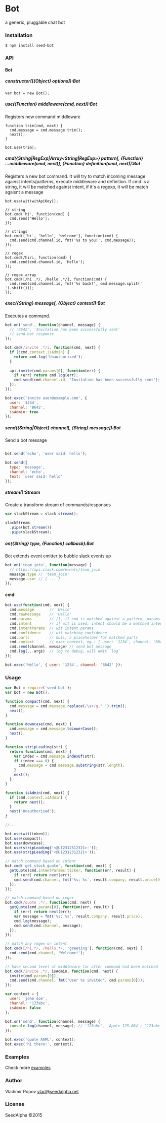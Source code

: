 # Bot

a generic, pluggable chat bot 

### Installation

    $ npm install seed-bot

### API

#### Bot

##### constructor([{Object} options]):Bot

```javacript
var bot = new Bot();
```

##### use({Function} middleware(cmd, next)):Bot

Registers new command middleware 

```javacript
function trim(cmd, next) {
  cmd.message = cmd.message.trim();
  next();
}

bot.use(trim);
```

##### cmd({String|RegExp|Array<String|RegExp>} pattern[, {Function} ...middleware(cmd, next)], {Function} definition(cmd, next)):Bot

Registers a new bot command. It will try to match incoming message against intents/patterns, execute middleware and definition. If cmd is a string, it will be matched against intent, if it's a regexp, it will be match agaisnt a message

```javacript
bot.use(wit(witApiKey));

// string
bot.cmd('hi', function(cmd) {
  cmd.send('Hello');
});

// strings
bot.cmd(['hi', 'hello', 'welcome'], function(cmd) {
  cmd.send(cmd.channel.id, fmt('%s to you!', cmd.message));
});

// regex
bot.cmd(/hi/i, function(cmd) {
  cmd.send(cmd.channel.id, 'Hello');
});

// regex array
bot.cmd([/hi .*/, /hello .*/], function(cmd) {
  cmd.send(cmd.channel.id, fmt('%s back!', cmd.message.split(' ').shift()));
});
```

##### exec({String} message[, {Object} context]):Bot

Executes a command.

```javascript
bot.on('send', function(channel, message) {
  // '8642', 'Invitation has been successfully sent'
  // send bot response
});

bot.cmd(/invite .*/i, function(cmd, next) {
  if (!cmd.context.isAdmin) {
    return cmd.log('Unauthorized');
  }
  
  api.invite(cmd.params[0], function(err) {
    if (err) return cmd.log(err);
    cmd.send(cmd.channel.id, 'Invitation has been successfully sent');
  });
});

bot.exec('invite user@example.com', { 
  user: '1234', 
  channel: '8642', 
  isAdmin: true
});
```
##### send({String|Object} channel[, {String} message]):Bot

Send a bot message

```javascript

bot.send('echo', 'user said: hello');

bot.send({
  type: 'message',
  channel: 'echo',
  text: 'user said: hello'
});

```

##### stream():Stream

Create a transform stream of commands/responses

```javascript
var slackStream = slack.stream();

slackStream
  .pipe(bot.stream())
  .pipe(slackStream);
```

##### on({String} type, {Function} callback):Bot

Bot extends event emitter to bubble slack events up

```javascript
bot.on('team_join', function(message) {
  // https://api.slack.com/events/team_join
  message.type // 'team_join'
  message.user // { ... }
});
```

#### cmd

```javascript
bot.use(function(cmd, next) {
  cmd.message       // 'Hello'
  cmd.rawMessage    // 'Hello'
  cmd.params        // [], if cmd is matched against a pattern, params will be matched unknowns
  cmd.intent        // if wit is used, intent should be a matched intent from wit
  cmd.intentParams  // wit intent params
  cmd.confidence    // wit matching confidence
  cmd.parts         // null, a placeholder for matched parts
  cmd.context       // exec context, eg.: { user: '1234', channel: '8642' }
  cmd.send(channel, message) // send bot message
  cmd.log(...args)  // log to debug, will emit `log`
});

bot.exec('Hello', { user: '1234', channel: '8642' });
```

### Usage

```javascript
var Bot = require('seed-bot');
var bot = new Bot();

function compact(cmd, next) {
  cmd.message = cmd.message.replace(/\s+/g,' ').trim();
  next();
}

function downcase(cmd, next) {
  cmd.message = cmd.message.toLowerCase();
  next();
}

function stripLeading(str) {
  return function(cmd, next) {
    var index = cmd.message.indexOf(str);
    if (index === 0) {
      cmd.message = cmd.message.substring(str.length);
    }
    next();
  }
}

function isAdmin(cmd, next) {
  if (cmd.context.isAdmin) {
    return next();
  }
  next('Unauthorized');
}

//...

bot.use(wit(token));
bot.use(compact);
bot.use(downcase);
bot.use(stripLeading('<@U12312312321>:'));
bot.use(stripLeading('<@U12312312321>'));

// match command based on intent
bot.cmd('get_stock_quote', function(cmd, next) {
  getQuote(cmd.intentParams.ticker, function(err, result) {
    if (err) return next(err);
    cmd.send(cmd.channel, fmt('%s: %s', result.company, result.price));
  });
});

// match command based on regex
bot.cmd(/quote .*/, function(cmd, next) {
  getQuote(cmd.params[0], function(err, result) {
    if (err) return next(err);
    var message = fmt('%s: %s', result.company, result.price);
    cmd.log(message);
    cmd.send(cmd.channel, message);
  });
});

// match any regex or intent
bot.cmd([/hi.*/, /hello.*/, 'greeting'], function(cmd, next) {
  cmd.send(cmd.channel, 'Welcome!');
});

// have second level of middleware for after command had been matched
bot.cmd(/invite .*/, isAdmin, function(cmd, next) {
  invite(cmd.params[0]);
  cmd.send(cmd.channel, fmt('User %s invited', cmd.params[0]));
});

var context = {
  user: 'john doe',
  channel: '123abc',
  isAdmin: false
};

bot.on('send', function(channel, message) {
  console.log(channel, message); // '123abc', 'Apple 125.004'; '123abc', 'Welcome'
});

bot.exec('quote AAPL', context);
bot.exec('hi there!', context);

```

### Examples

Check more [examples](examples)

### Author

Vladimir Popov <vlad@seedalpha.net>

### License

SeedAlpha ©2015
